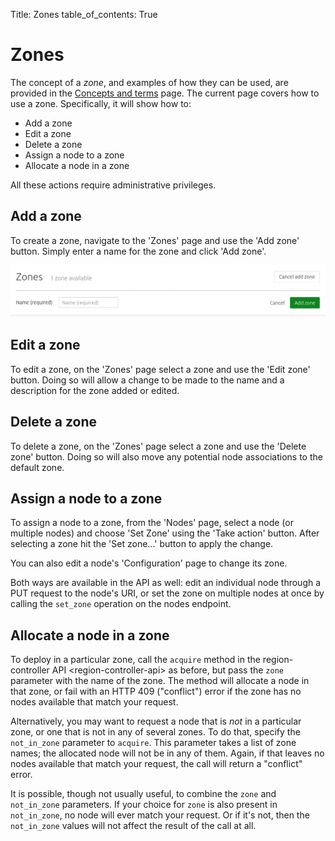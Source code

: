 Title: Zones
table_of_contents: True


# Zones

The concept of a *zone*, and examples of how they can be used, are provided in
the [Concepts and terms][concepts-zones] page. The current page covers how to
use a zone. Specifically, it will show how to:

- Add a zone
- Edit a zone
- Delete a zone
- Assign a node to a zone
- Allocate a node in a zone 

All these actions require administrative privileges.


## Add a zone

To create a zone, navigate to the 'Zones' page and use the 'Add zone' button.
Simply enter a name for the zone and click 'Add zone'.

![add zone][img__add-zone]


## Edit a zone

To edit a zone, on the 'Zones' page select a zone and use the 'Edit zone'
button. Doing so will allow a change to be made to the name and a description
for the zone added or edited.


## Delete a zone

To delete a zone, on the 'Zones' page select a zone and use the 'Delete zone'
button. Doing so will also move any potential node associations to the default
zone.


## Assign a node to a zone

To assign a node to a zone, from the 'Nodes' page, select a node (or multiple
nodes) and choose 'Set Zone' using the 'Take action' button. After selecting a
zone hit the 'Set zone...' button to apply the change.

You can also edit a node's 'Configuration' page to change its zone.

Both ways are available in the API as well: edit an individual node through a
PUT request to the node's URI, or set the zone on multiple nodes at once by
calling the `set_zone` operation on the nodes endpoint.


## Allocate a node in a zone

To deploy in a particular zone, call the `acquire` method in the
region-controller API \<region-controller-api\> as before, but pass the `zone`
parameter with the name of the zone. The method will allocate a node in that
zone, or fail with an HTTP 409 ("conflict") error if the zone has no nodes
available that match your request.

Alternatively, you may want to request a node that is *not* in a particular
zone, or one that is not in any of several zones. To do that, specify the
`not_in_zone` parameter to `acquire`. This parameter takes a list of zone
names; the allocated node will not be in any of them. Again, if that leaves no
nodes available that match your request, the call will return a "conflict"
error.

It is possible, though not usually useful, to combine the `zone` and
`not_in_zone` parameters. If your choice for `zone` is also present in
`not_in_zone`, no node will ever match your request. Or if it's not, then the
`not_in_zone` values will not affect the result of the call at all.


<!-- LINKS -->

[concepts-zones]: intro-concepts.md#zones

[img__add-zone]: ../media/manage-zones__2.3_add-zone.png
